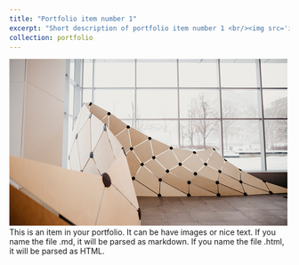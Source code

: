 ```yaml
---
title: "Portfolio item number 1"
excerpt: "Short description of portfolio item number 1 <br/><img src='images/GDP.png'>"
collection: portfolio
---
```

<img src='images/GDP.png'>
This is an item in your portfolio. It can be have images or nice text. If you name the file .md, it will be parsed as markdown. If you name the file .html, it will be parsed as HTML. 

